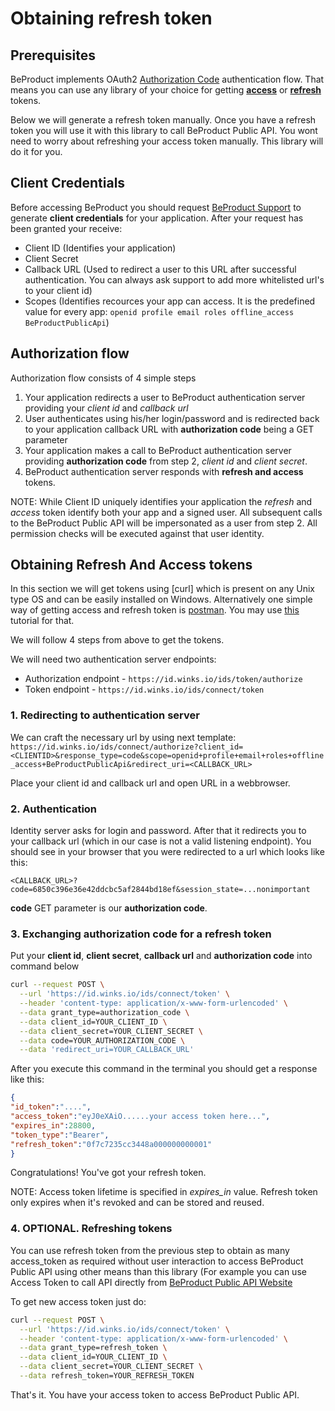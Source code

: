 # Obtaining refresh token

## Prerequisites
BeProduct implements OAuth2 [Authorization Code](https://datatracker.ietf.org/doc/html/rfc6749#section-1.3.1) authentication flow. That means you can use any library of your choice for getting [**access**](https://datatracker.ietf.org/doc/html/rfc6749#section-1.4) or [**refresh**](https://datatracker.ietf.org/doc/html/rfc6749#section-1.3.1) tokens. 

Below we will generate a refresh token manually. Once you have a refresh token you will use it with this library to call BeProduct Public API. You wont need to worry about refreshing your access token manually. This library will do it for you.

## Client Credentials 
Before accessing BeProduct you should request [BeProduct Support](mailto:support@beproduct.com) to generate **client credentials** for your application. After your request has been granted your receive:

* Client ID (Identifies your application)
* Client Secret
* Callback URL (Used to redirect a user to this URL after successful authentication. You can always ask support to add more whitelisted url's to your client id)
* Scopes (Identifies recources your app can access. It is the predefined value for every app: `openid profile email roles offline_access BeProductPublicApi`)
## Authorization flow
Authorization flow consists of 4 simple steps

1. Your application redirects a user to BeProduct authentication server providing your *client id* and *callback url* 
2. User authenticates using his/her login/password and is redirected back to your application callback URL with **authorization code** being a GET parameter
3. Your application makes a call to BeProduct authentication server providing **authorization code** from step 2, *client id* and *client secret*.
4. BeProduct authentication server responds with **refresh and access** tokens.

NOTE: While Client ID uniquely identifies your application the *refresh* and *access* token identify both your app and a signed user. All subsequent calls to the BeProduct Public API will be impersonated as a user from step 2. All permission checks will be executed against that user identity.

## Obtaining Refresh And Access tokens
In this section we will get tokens using [curl] which is present on any Unix type OS and can be easily installed on Windows. Alternatively one simple way of getting access and refresh token is [postman](https://www.postman.com/).
You may use [this](https://beproduct.atlassian.net/l/c/TAXJ87AP) tutorial for that.

We will follow 4 steps from above to get the tokens.

We will need two authentication server endpoints:

* Authorization endpoint - `https://id.winks.io/ids/token/authorize`
* Token endpoint - `https://id.winks.io/ids/connect/token`

### 1. Redirecting to authentication server
We can craft the necessary url by using next template:
`https://id.winks.io/ids/connect/authorize?client_id=<CLIENTID>&response_type=code&scope=openid+profile+email+roles+offline_access+BeProductPublicApi&redirect_uri=<CALLBACK_URL>`

Place your client id and callback url and open URL in a webbrowser.

### 2. Authentication 
Identity server asks for login and password. After that it redirects you to your callback url (which in our case is not a valid listening endpoint). You should see in your browser that you were redirected to a url which looks like this:

`<CALLBACK_URL>?code=6850c396e36e42ddcbc5af2844bd18ef&session_state=...nonimportant`

**code** GET parameter is our **authorization code**.

### 3. Exchanging authorization code for a refresh token

Put your **client id**, **client secret**, **callback url** and **authorization code** into command below

```bash
curl --request POST \
  --url 'https://id.winks.io/ids/connect/token' \
  --header 'content-type: application/x-www-form-urlencoded' \
  --data grant_type=authorization_code \
  --data client_id=YOUR_CLIENT_ID \
  --data client_secret=YOUR_CLIENT_SECRET \
  --data code=YOUR_AUTHORIZATION_CODE \
  --data 'redirect_uri=YOUR_CALLBACK_URL'
```

After you execute this command in the  terminal you should get a response like this:
```json
{
"id_token":"....",
"access_token":"eyJ0eXAiO......your access token here...",
"expires_in":28800,
"token_type":"Bearer",
"refresh_token":"0f7c7235cc3448a000000000001"
}
```
Congratulations! You've got your refresh token.

NOTE: Access token lifetime is specified in *expires_in* value. Refresh token only expires when it's revoked and can be stored and reused.
### 4. OPTIONAL. Refreshing tokens 
You can use refresh token from the previous step to obtain as many access_token as required without user interaction to access BeProduct Public API using other means than this library (For example you can use Access Token to call API directly from [BeProduct Public API Website](https://developers.beproduct.com/documentation/)

To get new access token just do:

```bash
curl --request POST \
  --url 'https://id.winks.io/ids/connect/token' \
  --header 'content-type: application/x-www-form-urlencoded' \
  --data grant_type=refresh_token \
  --data client_id=YOUR_CLIENT_ID \
  --data client_secret=YOUR_CLIENT_SECRET \
  --data refresh_token=YOUR_REFRESH_TOKEN 
```

That's it. You have your access token to access BeProduct Public API.
  


